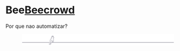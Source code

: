 # Bee[Beecrowd](https://judge.beecrowd.com/)

Por que nao automatizar?

<div align="center">
  <!-- <img src="./llama-banner.gif" title="Banner" alt="A minecraft llama jumping" width="80"> -->
  <img src="./cat.svg" title="Banner" alt="A cat balancing on a straight rope" width="82%">
<div>
